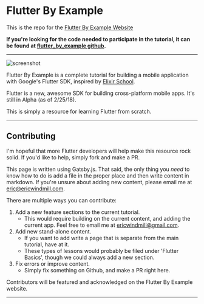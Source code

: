 # Flutter By Example

This is the repo for the [Flutter By Example Website](https://flutterbyexample.com)

**If you're looking for the code needed to participate in the tutorial, it can be found at [flutter_by_example github](https://github.com/ericwindmill/flutter_by_example).**

---

![screenshot](https://res.cloudinary.com/ericwindmill/image/upload/v1526137253/Screen_Shot_2018-05-12_at_7.59.57_AM_xhqow8.png)

Flutter By Example is a complete tutorial for building a mobile application with Google's Flutter SDK, inspired by [Elixir School](https://elixirschool.com/).

Flutter is a new, awesome SDK for building cross-platform mobile apps. It's still in Alpha (as of 2/25/18).

This is simply a resource for learning Flutter from scratch.

---

## Contributing

I'm hopeful that more Flutter developers will help make this resource rock solid. If you'd like to help, simply fork and make a PR.

This page is written using Gatsby.js. That said, the only thing you _need_ to know how to do is add a file in the proper place and then write content in markdown. If you're unsure about adding new content, please email me at eric@ericwindmill.com.

There are multiple ways you can contribute:

1. Add a new feature sections to the current tutorial.
   * This would require building on the current content, and adding the current app. Feel free to email me at ericwindmill@gmail.com.
2. Add new stand-alone content.
   * If you want to add write a page that is separate from the main tutorial, have at it.
   * These types of lessons would probably be filed under 'Flutter Basics', though we could always add a new section.
3. Fix errors or improve content.
   * Simply fix something on Github, and make a PR right here.

Contributors will be featured and acknowledged on the Flutter By Example website.

---
